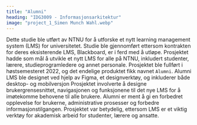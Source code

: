 ```yaml
---
title: "Alumni"
heading: "IDG3009 - Informasjonsarkitektur"
image: "project_1_Simen Munch Wahl.webp"
---
```


Dette studie ble utført av NTNU for å utforske et nytt learning management system (LMS) for universitetet. Studie ble gjennomført ettersom kontrakten for deres eksisterende LMS, Blackboard, er i ferd med å utløpe. Prosjektet hadde som mål å utvikle et nytt LMS for alle på NTNU, inkludert studenter, lærere, studieprogramledere og annet personale. Prosjektet ble fullført i høstsemesteret 2022, og det endelige produktet fikk navnet `Alumni`. Alumni LMS ble designet ved hjelp av Figma, et designverktøy, og inkluderer både desktop- og mobilversjon Prosjektet involverte å designe brukergrensesnittet, navigasjonen og funksjonene til det nye LMS for å imøtekomme behovene til alle brukere. Alumni er ment å gi en forbedret opplevelse for brukerne, administrative prosesser og forbedre informasjonstilgangen. Prosjektet var betydelig, ettersom LMS er et viktig verktøy for akademisk arbeid for studenter, lærere og ansatte.
